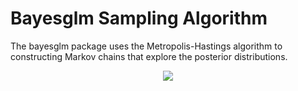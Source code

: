 # Bayesglm Sampling Algorithm

The bayesglm package uses the Metropolis-Hastings algorithm to constructing Markov chains that explore the posterior distributions.

<p style="text-align:center;">
<img src="https://latex.codecogs.com/svg.latex?&space;\alpha(\theta,\phi)=min\left(1,\frac{\pi(\phi)q(\theta|\phi)}{\pi(\theta)q(\phi|\theta)}\right)" />
</p>